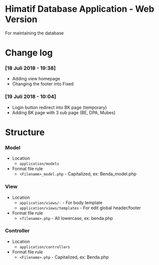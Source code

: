 # Himatif Database Application - Web Version

For maintaining the database


# Change log
### [18 Juli 2018 - 19:38]
- Adding view homepage
- Changing the footer into Fixed

### [19 Juli 2018 - 10:04]
- Login button redirect into BK page (temporary)
- Adding BK page with 3 sub page (BE, DPA, Mubes)

# Structure
### Model 
- Location
  - `application/models`
- Format file rule
  - `<Filename>_model.php` - Capitalized, ex: Benda_model.php


### View
- Location
  - `application/views/-` - For body template
  - `application/views/templates` - For edit global header/footer 
- Format file rule
  - `<filename>.php` - All lowercase, ex: benda.php

### Controller 
- Location
  - `application/controllers`
- Format file rule
  - `<Filename>.php` - Capitalized, ex: Benda.php

